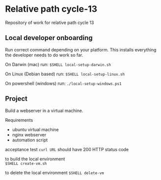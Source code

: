 # Relative path cycle-13

Repository of work for relative path cycle 13

## Local developer onboarding

Run correct command depending on your platform. 
This installs everything the developer needs to do work so far.

On Darwin (mac) run: 
`$SHELL local-setup-darwin.sh`

On Linux (Debian based) run:
`$SHELL local-setup-linux.sh`

On powershell (windows) run:
`./local-setup-windows.ps1`

## Project 
Build a webserver in a virtual machine.

Requirements
  * ubuntu virtual machine
  * nginx webserver
  * automation script

acceptance test
`curl URL` should have 200 HTTP status code

to build the local environment  
`$SHELL create-vm.sh`

to delete the local environment 
`$SHELL delete-vm`
